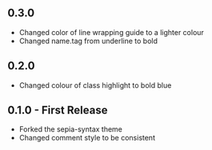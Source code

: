 ## 0.3.0
* Changed color of line wrapping guide to a lighter colour
* Changed name.tag from underline to bold

## 0.2.0
* Changed colour of class highlight to bold blue

## 0.1.0 - First Release
* Forked the sepia-syntax theme
* Changed comment style to be consistent

